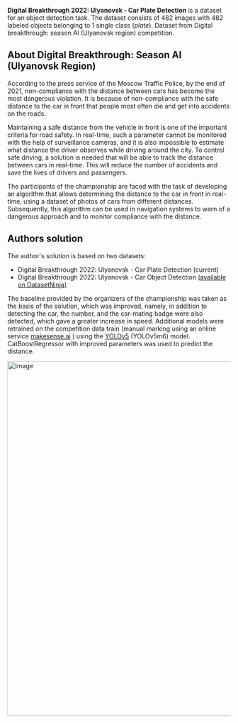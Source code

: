 **Digital Breakthrough 2022: Ulyanovsk - Car Plate Detection** is a dataset for an object detection task. The dataset consists of 482 images with 482 labeled objects belonging to 1 single class (*plate*). Dataset from Digital breakthrough: season AI (Ulyanovsk region) competition.

## About Digital Breakthrough: Season AI (Ulyanovsk Region)

According to the press service of the Moscow Traffic Police, by the end of 2021, non-compliance with the distance between cars has become the most dangerous violation. It is because of non-compliance with the safe distance to the car in front that people most often die and get into accidents on the roads.

Maintaining a safe distance from the vehicle in front is one of the important criteria for road safety. In real-time, such a parameter cannot be monitored with the help of surveillance cameras, and it is also impossible to estimate what distance the driver observes while driving around the city. To control safe driving, a solution is needed that will be able to track the distance between cars in real-time. This will reduce the number of accidents and save the lives of drivers and passengers.

The participants of the championship are faced with the task of developing an algorithm that allows determining the distance to the car in front in real-time, using a dataset of photos of cars from different distances. Subsequently, this algorithm can be used in navigation systems to warn of a dangerous approach and to monitor compliance with the distance.

## Authors solution

The author's solution is based on two datasets:

- Digital Breakthrough 2022: Ulyanovsk - Car Plate Detection (current)
- Digital Breakthrough 2022: Ulyanovsk - Car Object Detection [(available on DatasetNinja)](https://datasetninja.com/digital-breakthrough-2022-ulyanovsk-car-plate)

The baseline provided by the organizers of the championship was taken as the basis of the solution, which was improved, namely, in addition to detecting the car, the number, and the car-mating badge were also detected, which gave a greater increase in speed. Additional models were retrained on the competition data train (manual marking using an online service [makesense.ai](https://www.makesense.ai/) ) using the [YOLOv5](https://github.com/ultralytics/yolov5) (YOLOv5m6) model. CatBoostRegressor with improved parameters was used to predict the distance.

<img src="https://github.com/dataset-ninja/digital-breakthrough-2022-ulyanovsk-car-object/assets/123257559/28e8618f-f690-40f7-b79e-b145ed707350" alt="image" width="800">
